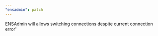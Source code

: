 ```yaml
---
"ensadmin": patch
---
```


ENSAdmin will allows switching connections despite current connection error'
  